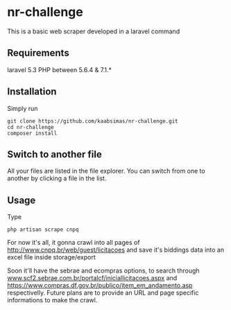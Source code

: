 # nr-challenge

This is a basic web scraper developed in a laravel command


## Requirements

laravel 5.3 
PHP between 5.6.4 & 7.1.*

## Installation

Simply run

    git clone https://github.com/kaabsimas/nr-challenge.git
    cd nr-challenge
    composer install

## Switch to another file

All your files are listed in the file explorer. You can switch from one to another by clicking a file in the list.

## Usage

Type
	
	php artisan scrape cnpq

For now it's all, it gonna crawl into all pages of http://www.cnpq.br/web/guest/licitacoes and save it's biddings data into an excel file inside storage/export

Soon it'll have the sebrae and ecompras options, to search through www.scf2.sebrae.com.br/portalcf/iniciallicitacoes.aspx and https://www.compras.df.gov.br/publico/item_em_andamento.asp respectivelly. Future plans are to provide an URL and page specific informations to make the crawl.